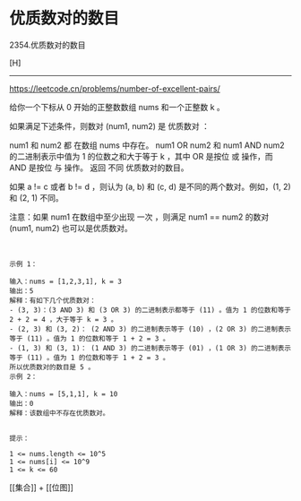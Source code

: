 # 优质数对的数目

2354.优质数对的数目

[H]

---
https://leetcode.cn/problems/number-of-excellent-pairs/

给你一个下标从 0 开始的正整数数组 nums 和一个正整数 k 。

如果满足下述条件，则数对 (num1, num2) 是 优质数对 ：

num1 和 num2 都 在数组 nums 中存在。
num1 OR num2 和 num1 AND num2 的二进制表示中值为 1 的位数之和大于等于 k ，其中 OR 是按位 或 操作，而 AND 是按位 与 操作。
返回 不同 优质数对的数目。

如果 a != c 或者 b != d ，则认为 (a, b) 和 (c, d) 是不同的两个数对。例如，(1, 2) 和 (2, 1) 不同。

注意：如果 num1 在数组中至少出现 一次 ，则满足 num1 == num2 的数对 (num1, num2) 也可以是优质数对。

 
```
示例 1：

输入：nums = [1,2,3,1], k = 3
输出：5
解释：有如下几个优质数对：
- (3, 3)：(3 AND 3) 和 (3 OR 3) 的二进制表示都等于 (11) 。值为 1 的位数和等于 2 + 2 = 4 ，大于等于 k = 3 。
- (2, 3) 和 (3, 2)： (2 AND 3) 的二进制表示等于 (10) ，(2 OR 3) 的二进制表示等于 (11) 。值为 1 的位数和等于 1 + 2 = 3 。
- (1, 3) 和 (3, 1)： (1 AND 3) 的二进制表示等于 (01) ，(1 OR 3) 的二进制表示等于 (11) 。值为 1 的位数和等于 1 + 2 = 3 。
所以优质数对的数目是 5 。
示例 2：

输入：nums = [5,1,1], k = 10
输出：0
解释：该数组中不存在优质数对。
 

提示：

1 <= nums.length <= 10^5
1 <= nums[i] <= 10^9
1 <= k <= 60
```

[[集合]] + [[位图]]